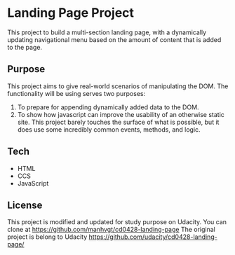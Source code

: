 # Landing Page Project

This project to build a multi-section landing page, with a dynamically updating navigational menu based on the amount of content that is added to the page.

## Purpose

This project aims to give real-world scenarios of manipulating the DOM. The functionality will be using serves two purposes: 
1. To prepare for appending dynamically added data to the DOM.
2. To show how javascript can improve the usability of an otherwise static site.
This project barely touches the surface of what is possible, but it does use some incredibly common events, methods, and logic.

## Tech
- HTML
- CCS
- JavaScript

## License
This project is modified and updated for study purpose on Udacity. You can clone at https://github.com/manhvgt/cd0428-landing-page
The original project is belong to Udacity https://github.com/udacity/cd0428-landing-page/
